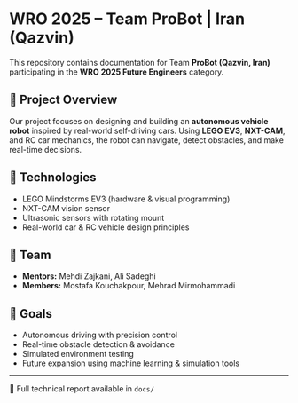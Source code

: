 # WRO 2025 – Team ProBot | Iran (Qazvin)

This repository contains documentation for Team **ProBot (Qazvin, Iran)** participating in the **WRO 2025 Future Engineers** category.

## 🚗 Project Overview

Our project focuses on designing and building an **autonomous vehicle robot** inspired by real-world self-driving cars. Using **LEGO EV3**, **NXT-CAM**, and RC car mechanics, the robot can navigate, detect obstacles, and make real-time decisions.

## 🔧 Technologies

- LEGO Mindstorms EV3 (hardware & visual programming)
- NXT-CAM vision sensor
- Ultrasonic sensors with rotating mount
- Real-world car & RC vehicle design principles

## 👥 Team

- **Mentors:** Mehdi Zajkani, Ali Sadeghi  
- **Members:** Mostafa Kouchakpour, Mehrad Mirmohammadi

## 🚀 Goals

- Autonomous driving with precision control  
- Real-time obstacle detection & avoidance  
- Simulated environment testing  
- Future expansion using machine learning & simulation tools

---

📄 Full technical report available in `docs/`
